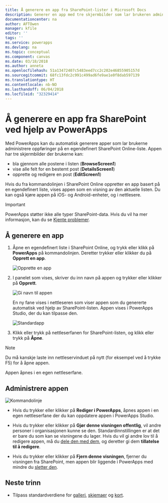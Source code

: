 ```yaml
---
title: Å generere en app fra SharePoint-lister i Microsoft Docs
description: Generer en app med tre skjermbilder som lar brukeren administrere oppføringer på en SharePoint-liste, enten området er lokalt eller ligger i skyen.
documentationcenter: na
author: AFTOwen
manager: kfile
editor: ''
tags: ''
ms.service: powerapps
ms.devlang: na
ms.topic: conceptual
ms.component: canvas
ms.date: 03/18/2018
ms.author: anneta
ms.openlocfilehash: 51a13472407c5483eed7cc2c202e46855905157d
ms.sourcegitcommit: 68fc13fdc2c991c499ad6fe9ae1e0f8dab597139
ms.translationtype: HT
ms.contentlocale: nb-NO
ms.lasthandoff: 06/04/2018
ms.locfileid: "32329414"
---
```

# <a name="generate-an-app-from-within-sharepoint-using-powerapps"></a>Å generere en app fra SharePoint ved hjelp av PowerApps

Med PowerApps kan du automatisk generere apper som lar brukerne administrere oppføringer på en egendefinert SharePoint Online-liste. Appen har tre skjermbilder der brukerne kan:

* bla gjennom alle postene i listen (**BrowseScreen1**)
* vise alle felt for en bestemt post (**DetailsScreen1**)
* opprette og redigere en post (**EditScreen1**)

Hvis du fra kommandolinjen i SharePoint Online oppretter en app basert på en egendefinert liste, vises appen som en visning av den aktuelle listen. Du kan også kjøre appen på iOS- og Android-enheter, og i nettlesere.

> [!IMPORTANT]
> PowerApps støtter ikke alle typer SharePoint-data. Hvis du vil ha mer informasjon, kan du se [Kjente problemer](connections/connection-sharepoint-online.md#known-issues).

## <a name="generate-an-app"></a>Å generere en app
1. Åpne en egendefinert liste i SharePoint Online, og trykk eller klikk på **PowerApps** på kommandolinjen. Deretter trykker eller klikker du på **Opprett en app**.

    ![Opprette en app](./media/generate-app-from-sharepoint-list-interface/generate-new-app.png)

2. I panelet som vises, skriver du inn navn på appen og trykker eller klikker på **Opprett**.

    ![Gi navn til appen](./media/generate-app-from-sharepoint-list-interface/app-name.png)

    En ny fane vises i nettleseren som viser appen som du genererte automatisk ved hjelp av SharePoint-listen. Appen vises i PowerApps Studio, der du kan tilpasse den.

    ![Standardapp](./media/generate-app-from-sharepoint-list-interface/default-app.png)  
3. Klikk eller trykk på nettleserfanen for SharePoint-listen, og klikk eller trykk på **Åpne**.

> [!NOTE]
> Du må kanskje laste inn nettleservinduet på nytt (for eksempel ved å trykke F5) for å åpne appen.

Appen åpnes i en egen nettleserfane.

## <a name="manage-the-app"></a>Administrere appen
![Kommandolinje](./media/generate-app-from-sharepoint-list-interface/command-bar.png)

* Hvis du trykker eller klikker på **Rediger i PowerApps**, åpnes appen i en egen nettleserfane der du kan oppdatere appen i PowerApps Studio.

* Hvis du trykker eller klikker på **Gjør denne visningen offentlig**, vil andre personer i organisasjonen kunne se den. Standardinnstillingen er at det er bare du som kan se visningene du lager. Hvis du vil gi andre lov til å redigere appen, må du [dele den med dem](share-app.md), og deretter gi dem **tillatelse til å redigere**.

* Hvis du trykker eller klikker på **Fjern denne visningen**, fjerner du visningen fra SharePoint, men appen blir liggende i PowerApps med mindre du [sletter den](delete-app.md).

## <a name="next-steps"></a>Neste trinn
* Tilpass standardverdiene for [galleri](customize-layout-sharepoint.md), [skjemaer](customize-forms-sharepoint.md) og [kort](customize-card.md).
